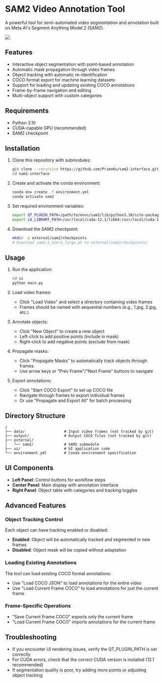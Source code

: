 # SAM2 Video Annotation Tool

A powerful tool for semi-automated video segmentation and annotation built on Meta AI's Segment Anything Model 2 (SAM2).

<img src="/demo/sam2_demo.gif"></img>

## Features

- Interactive object segmentation with point-based annotation
- Automatic mask propagation through video frames 
- Object tracking with automatic re-identification
- COCO format export for machine learning datasets
- Support for loading and updating existing COCO annotations
- Frame-by-frame navigation and editing
- Multi-object support with custom categories

## Requirements

- Python 3.10
- CUDA-capable GPU (recommended)
- SAM2 checkpoint

## Installation

1. Clone this repository with submodules:
   ```bash
   git clone --recursive https://github.com/PrimoKu/sam2-interface.git
   cd sam2-interface
   ```

2. Create and activate the conda environment:
   ```bash
   conda env create -f environment.yml
   conda activate sam2
   ```

3. Set required environment variables:
   ```bash
   export QT_PLUGIN_PATH=/path/to/envs/sam2/lib/python3.10/site-packages/PyQt5/Qt5/plugins
   export LD_LIBRARY_PATH=/usr/local/cuda-12.1/lib64:/usr/local/cuda-12.1/extras/CUPTI/lib64:/path/to/envs/sam2/lib/python3.10/site-packages/PyQt5/Qt5/lib:$LD_LIBRARY_PATH
   ```

4. Download the SAM2 checkpoint:
   ```bash
   mkdir -p external/sam2/checkpoints
   # Download sam2.1_hiera_large.pt to external/sam2/checkpoints/
   ```

## Usage

1. Run the application:
   ```bash
   cd ui
   python main.py
   ```

2. Load video frames:
   - Click "Load Video" and select a directory containing video frames
   - Frames should be named with sequential numbers (e.g., 1.jpg, 2.jpg, etc.)

3. Annotate objects:
   - Click "New Object" to create a new object
   - Left-click to add positive points (include in mask)
   - Right-click to add negative points (exclude from mask)

4. Propagate masks:
   - Click "Propagate Masks" to automatically track objects through frames
   - Use arrow keys or "Prev Frame"/"Next Frame" buttons to navigate

5. Export annotations:
   - Click "Start COCO Export" to set up COCO file
   - Navigate through frames to export individual frames
   - Or use "Propagate and Export All" for batch processing

## Directory Structure

```
/
├── data/                  # Input video frames (not tracked by git)
├── output/                # Output COCO files (not tracked by git)
├── external/              
│   └── sam2/              # SAM2 submodule
├── ui/                    # UI application code
└── environment.yml        # Conda environment specification
```

## UI Components

- **Left Panel**: Control buttons for workflow steps
- **Center Panel**: Main display with annotation interface
- **Right Panel**: Object table with categories and tracking toggles

## Advanced Features

### Object Tracking Control

Each object can have tracking enabled or disabled:
- **Enabled**: Object will be automatically tracked and segmented in new frames
- **Disabled**: Object mask will be copied without adaptation

### Loading Existing Annotations

The tool can load existing COCO format annotations:
- Use "Load COCO JSON" to load annotations for the entire video
- Use "Load Current Frame COCO" to load annotations for just the current frame

### Frame-Specific Operations

- "Save Current Frame COCO" exports only the current frame
- "Load Current Frame COCO" imports annotations for the current frame

## Troubleshooting

- If you encounter UI rendering issues, verify the QT_PLUGIN_PATH is set correctly
- For CUDA errors, check that the correct CUDA version is installed (12.1 recommended)
- If segmentation quality is poor, try adding more points or adjusting object tracking
